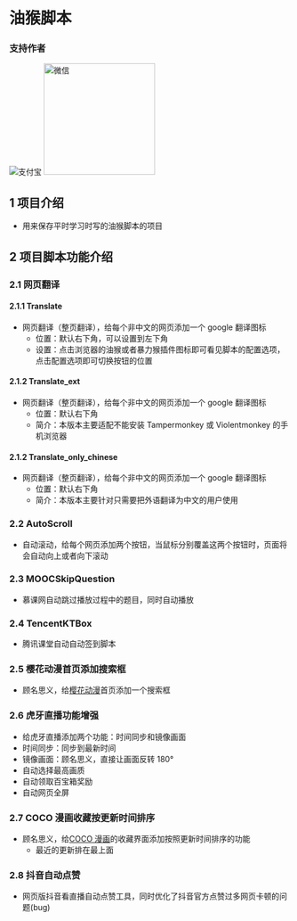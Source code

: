 # 油猴脚本

### 支持作者

![支付宝](https://greasyfork.s3.us-east-2.amazonaws.com/lg94h87tgo1nuetf5n2fuhvloa2s)
<img src="https://greasyfork.s3.us-east-2.amazonaws.com/svemz9wsqdw7ym25wnwarww7jwit" alt="微信" title="微信" width="200" />

## 1 项目介绍

- 用来保存平时学习时写的油猴脚本的项目

## 2 项目脚本功能介绍

### 2.1 网页翻译

#### 2.1.1 Translate

- 网页翻译（整页翻译），给每个非中文的网页添加一个 google 翻译图标
  - 位置：默认右下角，可以设置到左下角
  - 设置：点击浏览器的油猴或者暴力猴插件图标即可看见脚本的配置选项，点击配置选项即可切换按钮的位置

#### 2.1.2 Translate_ext

- 网页翻译（整页翻译），给每个非中文的网页添加一个 google 翻译图标
  - 位置：默认右下角
  - 简介：本版本主要适配不能安装 Tampermonkey 或 Violentmonkey 的手机浏览器

#### 2.1.2 Translate_only_chinese

- 网页翻译（整页翻译），给每个非中文的网页添加一个 google 翻译图标
  - 位置：默认右下角
  - 简介：本版本主要针对只需要把外语翻译为中文的用户使用

### 2.2 AutoScroll

- 自动滚动，给每个网页添加两个按钮，当鼠标分别覆盖这两个按钮时，页面将会自动向上或者向下滚动

### 2.3 MOOCSkipQuestion

- 慕课网自动跳过播放过程中的题目，同时自动播放

### 2.4 TencentKTBox

- 腾讯课堂自动自动签到脚本

### 2.5 樱花动漫首页添加搜索框

- 顾名思义，给[樱花动漫](http://www.imomoe.ai/)首页添加一个搜索框

### 2.6 虎牙直播功能增强

- 给虎牙直播添加两个功能：时间同步和镜像画面
- 时间同步：同步到最新时间
- 镜像画面：顾名思义，直接让画面反转 180°
- 自动选择最高画质
- 自动领取百宝箱奖励
- 自动网页全屏

### 2.7 COCO 漫画收藏按更新时间排序

- 顾名思义，给[COCO 漫画](http://www.cocomanhua.com/)的收藏界面添加按照更新时间排序的功能
  - 最近的更新排在最上面

### 2.8 抖音自动点赞

- 网页版抖音看直播自动点赞工具，同时优化了抖音官方点赞过多网页卡顿的问题(bug)
